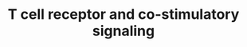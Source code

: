 ---
annotations:
- id: PW:0000315
  parent: regulatory pathway
  type: Pathway Ontology
  value: calcineurin signaling pathway
- id: PW:0000814
  parent: signaling pathway
  type: Pathway Ontology
  value: Toll-like receptor signaling pathway
- id: PW:0000317
  parent: regulatory pathway
  type: Pathway Ontology
  value: nuclear factor of activated T-cells signaling pathway
- id: CL:0000084
  parent: native cell
  type: Cell Type Ontology
  value: T cell
authors:
- Mbrandon
- Khanspers
- AlexanderPico
- Mkutmon
- Egonw
- AMTan
- MaintBot
- Eweitz
citedin:
- link: PMC8751594
description: The activation and translocation of transcription factors NFAT, AP-1
  and NF-kappa-B via the co-stimulatory signaling cascade triggered by MHC peptide,
  B7 proteins and PD-L1. The activation of NFAT involves a Ca2+/calcineurin disruption
  of a massive RNA-protein complex prior to its translocation into the nucleus and
  ultimate transcription factor activity.  Proteins on this pathway have targeted
  assays available via the [https://assays.cancer.gov/available_assays?wp_id=WP2583
  CPTAC Assay Portal].
last-edited: 2021-05-18
organisms:
- Homo sapiens
redirect_from:
- /index.php/Pathway:WP2583
- /instance/WP2583
- /instance/WP2583_rr117181
revision: r117181
schema-jsonld:
- '@context': https://schema.org/
  '@id': https://wikipathways.github.io/pathways/WP2583.html
  '@type': Dataset
  creator:
    '@type': Organization
    name: WikiPathways
  description: The activation and translocation of transcription factors NFAT, AP-1
    and NF-kappa-B via the co-stimulatory signaling cascade triggered by MHC peptide,
    B7 proteins and PD-L1. The activation of NFAT involves a Ca2+/calcineurin disruption
    of a massive RNA-protein complex prior to its translocation into the nucleus and
    ultimate transcription factor activity.  Proteins on this pathway have targeted
    assays available via the [https://assays.cancer.gov/available_assays?wp_id=WP2583
    CPTAC Assay Portal].
  keywords:
  - AKT1
  - CD28
  - CD8A
  - CD8B
  - CSNK1A1
  - CTLA4
  - Ca2+
  - Calcineurin
  - Calmodulin
  - DAG
  - DYRK1A
  - DYRK2
  - FYN
  - GSK3A
  - GSK3B
  - IKK complex
  - IL2
  - IP3
  - ITK
  - IkBa
  - LCK
  - NFAT1
  - NFKB1
  - NRON
  - PDCD1
  - PDK1
  - PIP2
  - PIP3
  - PKC-a
  - PLCG1
  - PTEN
  - Ras-GAP
  - RasGRP
  - SHP1
  - TCRA
  - TCRB
  - ZAP70
  license: CC0
  name: T cell receptor and co-stimulatory signaling
seo: CreativeWork
title: T cell receptor and co-stimulatory signaling
wpid: WP2583
---
